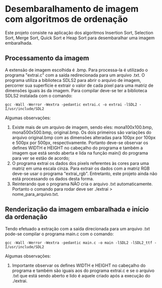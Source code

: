 # Desembaralhamento de imagem com algoritmos de ordenação
Este projeto consiste na aplicação dos algoritmos Insertion Sort, Selection Sort, Merge Sort, Quick Sort e Heap Sort para desembaralhar uma imagem embaralhada.

## Processamento da imagem
A extensão de imagem escolhida é .bmp. Para processa-la é utilizado o programa "extrai.c" com a saída redirecionada para um arquivo .txt. O programa utiliza a biblioteca SDLS2 para abrir o arquivo de imagem, percorrer sua superfície e extrair o valor de cada pixel para uma matriz de dimensões iguais às da imagem. 
Para compilar deve-se ter a biblioteca SDLS2 instalada com o comando:
```
gcc -Wall -Werror -Wextra -pedantic extrai.c -o extrai -lSDL2 -I/usr/include/SDL2
```

Algumas observações:
1. Existe mais de um arquivo de imagem, sendo eles: mona100x100.bmp, mona500x500.bmp, original.bmp. Os dois primeiros são variações do arquivo original.bmp com as dimensões alteradas para 100px por 100px e 500px por 500px, respectivamente. Portanto deve-se observar os defines WIDTH e HEIGHT no cabeçalho do programa e também a imagem que está sendo aberta e lida na função main() do programa para ver se estão de acordo;
2. O programa extrai os dados dos pixels referentes às cores para uma matriz em uma escala cinza. Para extrair os dados com a matriz RGB deve-se usar o programa "extrai_rgb". Entretanto, este projeto ainda não está processando os dados desta forma.
3. Reinterando que o programa NÃO cria o arquivo .txt automaticamente. Portanto o comando para rodar deve ser ./extrai > nome_para_arquivo.txt.

## Renderização da imagem embaralhada e início da ordenação
Tendo efetuado a extração com a saída direcionada para um arquivo .txt pode-se compilar o programa main.c com o comando:
```
gcc -Wall -Werror -Wextra -pedantic main.c -o main -lSDL2 -lSDL2_ttf -I/usr/include/SDL2
```

Algumas observações:
1. Importante observar os defines WIDTH e HEIGHT no cabeçalho do programa e também são iguais aos do programa extrai.c e se o arquivo .txt que está sendo aberto e lido é aquele criado após a execução do ./extrai.
